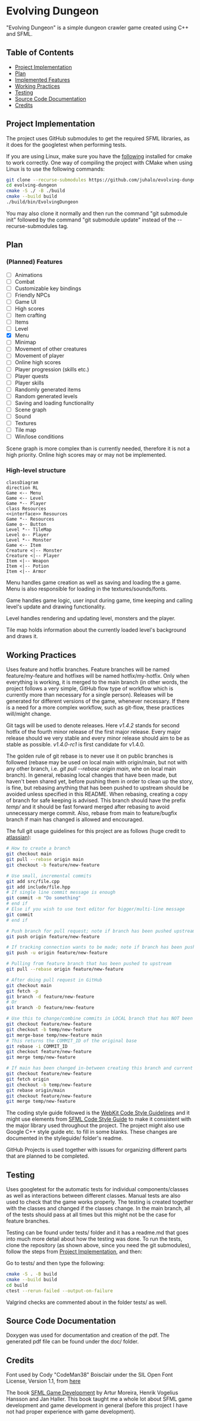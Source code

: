 # Evolving Dungeon

"Evolving Dungeon" is a simple dungeon crawler game created using C++ and SFML.

## Table of Contents

-   [Project Implementation](#project-implementation)
-   [Plan](#plan)
-   [Implemented Features](#implemented-features)
-   [Working Practices](#working-practices)
-   [Testing](#testing)
-   [Source Code Documentation](#source-code-documentation)
-   [Credits](#credits)

## Project Implementation

The project uses GitHub submodules to get the required SFML libraries, as it does for the googletest when performing tests.

If you are using Linux, make sure you have the [following](https://www.sfml-dev.org/tutorials/2.6/compile-with-cmake.php) installed for cmake to work correctly. One way of compiling the project with CMake when using Linux is to use the following commands:

```bash
git clone --recurse-submodules https://github.com/juhalo/evolving-dungeon.git
cd evolving-dungeon
cmake -S ./ -B ./build
cmake --build build
./build/bin/EvolvingDungeon

```

You may also clone it normally and then run the command "git submodule init" followed by the command "git submodule update" instead of the --recurse-submodules tag.

## Plan

### (Planned) Features

-   [ ] Animations
-   [ ] Combat
-   [ ] Customizable key bindings
-   [ ] Friendly NPCs
-   [ ] Game UI
-   [ ] High scores
-   [ ] Item crafting
-   [ ] Items
-   [ ] Level
-   [x] Menu
-   [ ] Minimap
-   [ ] Movement of other creatures
-   [ ] Movement of player
-   [ ] Online high scores
-   [ ] Player progression (skills etc.)
-   [ ] Player quests
-   [ ] Player skills
-   [ ] Randomly generated items
-   [ ] Random generated levels
-   [ ] Saving and loading functionality
-   [ ] Scene graph
-   [ ] Sound
-   [ ] Textures
-   [ ] Tile map
-   [ ] Win/lose conditions

Scene graph is more complex than is currently needed, therefore it is not a high priority. Online high scores may or may not be implemented.

### High-level structure

```mermaid
classDiagram
direction RL
Game <-- Menu
Game <-- Level
Game *-- Player
class Resources
<<interface>> Resources
Game *-- Resources
Game o-- Button
Level *-- TileMap
Level o-- Player
Level *-- Monster
Game <-- Item
Creature <|-- Monster
Creature <|-- Player
Item <|-- Weapon
Item <|-- Potion
Item <|-- Armor
```

Menu handles game creation as well as saving and loading the a game. Menu is also responsible for loading in the textures/sounds/fonts.

Game handles game logic, user input during game, time keeping and calling level's update and drawing functionality.

Level handles rendering and updating level, monsters and the player.

Tile map holds information about the currently loaded level's background and draws it.

## Working Practices

Uses feature and hotfix branches. Feature branches will be named feature/my-feature and hotfixes will be named hotfix/my-hotfix. Only when everything is working, it is merged to the main branch (in other words, the project follows a very simple, GitHub flow type of workflow which is currently more than necessary for a single person). Releases will be generated for different versions of the game, whenever necessary. If there is a need for a more complex workflow, such as git-flow, these practices will/might change.

Git tags will be used to denote releases. Here _v1.4.2_ stands for second hotfix of the fourth minor release of the first major release. Every major release should we very stable and every minor release should aim to be as stable as possible. _v1.4.0-rc1_ is first candidate for v1.4.0.

The golden rule of git rebase is to never use it on public branches is followed (rebase may be used on local main with origin/main, but not with any other branch, i.e. _git pull --rebase origin main_, whe on local main branch). In general, rebasing local changes that have been made, but haven't been shared yet, before pushing them in order to clean up the story, is fine, but rebasing anything that has been pushed to upstream should be avoided unless specified in this README. When rebasing, creating a copy of branch for safe keeping is advised. This branch should have the prefix _temp/_ and it should be fast forward merged after rebasing to avoid unnecessary merge commit. Also, rebase from main to feature/bugfix branch if main has changed is allowed and encouraged.

The full git usage guidelines for this project are as follows (huge credit to [atlassian](https://www.atlassian.com/git/tutorials/merging-vs-rebasing)):

```bash
# How to create a branch
git checkout main
git pull --rebase origin main
git checkout -b feature/new-feature

# Use small, incremental commits
git add src/file.cpp
git add include/file.hpp
# If single line commit message is enough
git commit -m "Do something"
# end if
# Else if you wish to use text editor for bigger/multi-line message
git commit
# end if

# Push branch for pull request; note if branch has been pushed upstream, do NOT use rebase anymore for the branch
git push origin feature/new-feature

# If tracking connection wants to be made; note if branch has been pushed upstream, do NOT use rebase anymore for the branch
git push -u origin feature/new-feature

# Pulling from feature branch that has been pushed to upstream
git pull --rebase origin feature/new-feature

# After doing pull request in GitHub
git checkout main
git fetch -p
git branch -d feature/new-feature
# Or
git branch -D feature/new-feature

# Use this to change/combine commits in LOCAL branch that has NOT been pushed upstream, do on temp/ branch to make sure no funny business occurs, rebase is a destructive operation
git checkout feature/new-feature
git checkout -b temp/new-feature
git merge-base temp/new-feature main
# This returns the COMMIT_ID of the original base
git rebase -i COMMIT_ID
git checkout feature/new-feature
git merge temp/new-feature

# If main has been changed in-between creating this branch and current moment, do NOT use otherwise, temp/ branch is merged without fast forwarding to not have a merge commit
git checkout feature/new-feature
git fetch origin
git checkout -b temp/new-feature
git rebase origin/main
git checkout feature/new-feature
git merge temp/new-feature
```

The coding style guide followed is the [WebKit Code Style Guidelines](https://www.sfml-dev.org/style.php) and it might use elements from [SFML Code Style Guide](https://www.sfml-dev.org/style.php) to make it consistent with the major library used throughout the project. The project might also use Google C++ style guide etc. to fill in some blanks. These changes are documented in the styleguide/ folder's readme.

GitHub Projects is used together with issues for organizing different parts that are planned to be completed.

## Testing

Uses googletest for the automatic tests for individual components/classes as well as interactions between different classes. Manual tests are also used to check that the game works properly. The testing is created together with the classes and changed if the classes change. In the main branch, all of the tests should pass at all times but this might not be the case for feature branches.

Testing can be found under tests/ folder and it has a readme.md that goes into much more detail about how the testing was done. To run the tests, clone the repository (as shown above, since you need the git submodules), follow the steps from [Project Implementation](#project-implementation), and then:

Go to tests/ and then type the following:

```bash
cmake -S . -B build
cmake --build build
cd build
ctest --rerun-failed --output-on-failure

```

Valgrind checks are commented about in the folder tests/ as well.

## Source Code Documentation

Doxygen was used for documentation and creation of the pdf. The generated pdf file can be found under the doc/ folder.

## Credits

Font used by Cody "CodeMan38" Boisclair under the SIL Open Font License, Version 1.1, from [here](https://www.zone38.net/font/)

The book [SFML Game Development](https://www.packtpub.com/product/sfml-game-development/9781849696845) by Artur Moreira, Henrik Vogelius Hansson and Jan Haller. This book taught me a whole lot about SFML game development and game development in general (before this project I have not had proper experience with game development).
